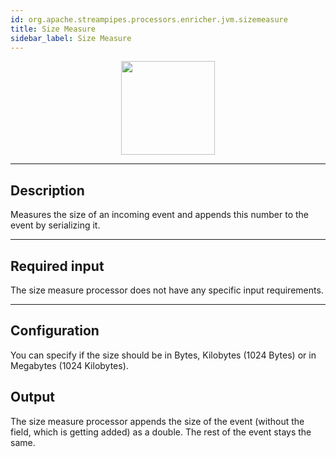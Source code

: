 ```yaml
---
id: org.apache.streampipes.processors.enricher.jvm.sizemeasure
title: Size Measure
sidebar_label: Size Measure
---
```


<!--
  ~ Licensed to the Apache Software Foundation (ASF) under one or more
  ~ contributor license agreements.  See the NOTICE file distributed with
  ~ this work for additional information regarding copyright ownership.
  ~ The ASF licenses this file to You under the Apache License, Version 2.0
  ~ (the "License"); you may not use this file except in compliance with
  ~ the License.  You may obtain a copy of the License at
  ~
  ~    http://www.apache.org/licenses/LICENSE-2.0
  ~
  ~ Unless required by applicable law or agreed to in writing, software
  ~ distributed under the License is distributed on an "AS IS" BASIS,
  ~ WITHOUT WARRANTIES OR CONDITIONS OF ANY KIND, either express or implied.
  ~ See the License for the specific language governing permissions and
  ~ limitations under the License.
  ~
  -->



<p align="center"> 
    <img src="/img/pipeline-elements/org.apache.streampipes.processors.enricher.jvm.sizemeasure/icon.png" width="150px;" class="pe-image-documentation"/>
</p>

***

## Description

Measures the size of an incoming event and appends this number to the event by serializing it.

***

## Required input
The size measure processor does not have any specific input requirements.

***

## Configuration

You can specify if the size should be in Bytes, Kilobytes (1024 Bytes) or in Megabytes (1024 Kilobytes).

## Output
The size measure processor appends the size of the event (without the field, which is getting added) as a double. The rest of the event stays the same.